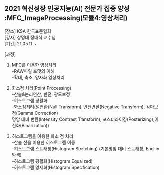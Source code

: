 ## 2021 혁신성장 인공지능(AI) 전문가 집중 양성 :MFC_ImageProcessing(모듈4:영상처리)   

[장소] KSA 한국표준협회   
[강사] 상명대 정대식 교수님   
[기간] 21.05.11 ~    

[과정]
1. MFC를 이용한 영상처리   
-RAW파일 포맷의 이해   
-확대, 축소, 양자화 영상처리   

2. 화소점 처리(Point Processing)   
-산술&논리연산, 반전, 광도보정   
-히스토그램 평활화   
-화소점처리(널변환(Null Transform), 반전변환(Negative Transform), 감마보정(Gamma Correction)   
명암 대비 변환(Intensity Contrast Transform), 포스터라이징(Posterizing),이진화(Binarization))   

3. 히스토그램을 이용한 화소 점 처리   
-산술 산을 이용한 히스토그램 이동   
-히스토그램 스트래칭(Histogram Stretching) (기본명암 대비 스트래칭, End-in 탐색)   
-히스토그램 평활화(Histogram Equalized)   
-히스토그램 명세화(Histogram Specification)   
